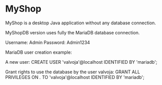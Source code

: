 # MyShop
MyShop is a desktop Java application without any database connection.

MyShopDB version uses fully the MariaDB database connection.

Username: Admin Password: Admin1234

MariaDB user creation example:

A new user:
CREATE USER 'valvoja'@localhost IDENTIFIED BY 'mariadb';

Grant rights to use the database by the user valvoja:
GRANT ALL PRIVILEGES ON *.* TO 'valvoja'@localhost IDENTIFIED BY 'mariadb';

